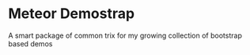 # Meteor Demostrap

A smart package of common trix for my growing collection of bootstrap based demos
